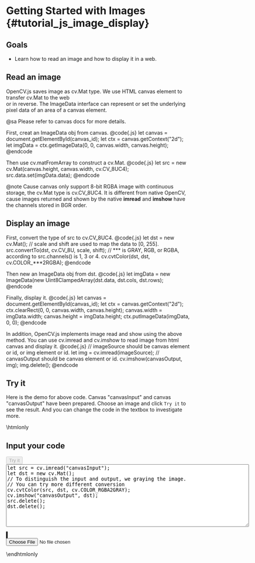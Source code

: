 Getting Started with Images {#tutorial_js_image_display}
===========================

Goals
-----

-   Learn how to read an image and how to display it in a web.

Read an image
-------------

OpenCV.js saves image as cv.Mat type. We use HTML canvas element to transfer cv.Mat to the web  
or in reverse. The ImageData interface can represent or set the underlying pixel data of an area of a 
canvas element. 

@sa Please refer to canvas docs for more details.

First, creat an ImageData obj from canvas.
@code{.js}
let canvas = document.getElementById(canvas_id);
let ctx = canvas.getContext("2d");
let imgData = ctx.getImageData(0, 0, canvas.width, canvas.height);
@endcode

Then use cv.matFromArray to construct a cv.Mat.
@code{.js}
let src = new cv.Mat(canvas.height, canvas.width, cv.CV_8UC4);
src.data.set(imgData.data);
@endcode

@note Cause canvas only support 8-bit RGBA image with continuous storage, the cv.Mat type is cv.CV_8UC4. 
It is different from native OpenCV, cause images returned and shown by the native **imread** and 
**imshow** have the channels stored in BGR order.

Display an image
----------------

First, convert the type of src to cv.CV_8UC4.
@code{.js}
let dst = new cv.Mat();
// scale and shift are used to map the data to [0, 255].
src.convertTo(dst, cv.CV_8U, scale, shift); 
// *** is GRAY, RGB, or RGBA, according to src.channels() is 1, 3 or 4.
cv.cvtColor(dst, dst, cv.COLOR_***2RGBA); 
@endcode

Then new an ImageData obj from dst.
@code{.js}
let imgData = new ImageData(new Uint8ClampedArray(dst.data, dst.cols, dst.rows);
@endcode

Finally, display it.
@code{.js}
let canvas = document.getElementById(canvas_id);
let ctx = canvas.getContext("2d");
ctx.clearRect(0, 0, canvas.width, canvas.height);
canvas.width = imgData.width;
canvas.height = imgData.height;
ctx.putImageData(imgData, 0, 0);
@endcode

In addition, OpenCV.js implements image read and show using the above method. You can use 
cv.imread and cv.imshow to read image from html canvas and display it.
@code{.js}
// imageSource should be canvas element or id, or img element or id.
let img = cv.imread(imageSource);
// canvasOutput should be canvas element or id.
cv.imshow(canvasOutput, img);
img.delete();
@endcode

Try it
------

Here is the demo for above code. Canvas "canvasInput" and canvas "canvasOutput" have been prepared. Choose an image and click `Try it` to see the result. And you can change the code in the textbox to investigate more.

\htmlonly
<!DOCTYPE html>
<head>
<style>
canvas {
    border: 1px solid black;
}
.err {
    color: red;
}
</style>
</head>
<body>
<div id="CodeArea">
<h2>Input your code</h2>
<button id="tryIt" disabled="true" onclick="executeCode()">Try it</button><br>
<textarea rows="11" cols="80" id="TestCode" spellcheck="false">
let src = cv.imread("canvasInput");
let dst = new cv.Mat();
// To distinguish the input and output, we graying the image.
// You can try more different conversion
cv.cvtColor(src, dst, cv.COLOR_RGBA2GRAY);
cv.imshow("canvasOutput", dst);
src.delete();
dst.delete();
</textarea>
<p class="err" id="imErr"></p>
</div>
<div id="showcase">
    <div>
        <canvas id="canvasInput"></canvas>
        <canvas id="canvasOutput"></canvas>
    </div>
    <input type="file" id="input" name="file" />
</div>
<script src="utils.js"></script>
<script async src="opencv.js" id="opencvjs"></script>
<script>
function executeCode() {
    let text = document.getElementById("TestCode").value;
    try {
        eval(text);
        document.getElementById("imErr").innerHTML = " ";
    } catch(err) {
        document.getElementById("imErr").innerHTML = err;
    }
}

loadImageToCanvas("lena.jpg", "canvasInput");

let inputElement = document.getElementById("input");
inputElement.addEventListener("change", handleFiles, false);
function handleFiles(e) {
    let url = URL.createObjectURL(e.target.files[0]);
    loadImageToCanvas(url, "canvasInput");
}

function onReady() {
    document.getElementById("tryIt").disabled = false;
}
if (typeof cv !== 'undefined') {
    onReady();
} else {
    document.getElementById("opencvjs").onload = onReady;
}
</script>
</body>
\endhtmlonly